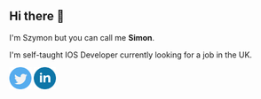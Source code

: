 ## Hi there 👋

 I'm Szymon but you can call me **Simon**.
 
 I'm self-taught IOS Developer currently looking for a job in the UK.
 
[<img src='https://github.com/Szymon1987/Szymon1987/blob/main/twitter.png' alt='twitter' height='40'>](https://twitter.com/home)
[<img src='https://github.com/Szymon1987/Szymon1987/blob/main/linkedin.png' alt='linkedin' height='40'>](https://www.linkedin.com/in/szymon-tadrzak-41b741146/)
